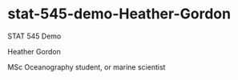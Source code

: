 # stat-545-demo-Heather-Gordon
STAT 545 Demo

Heather Gordon

MSc Oceanography student, or marine scientist
